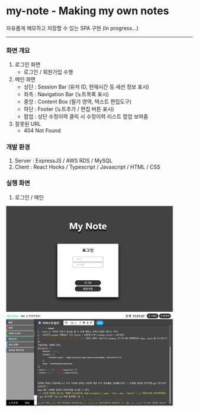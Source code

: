 # my-note - Making my own notes
자유롭게 메모하고 저장할 수 있는 SPA 구현 (In progress...)

***

### 화면 개요
1. 로그인 화면
    - 로그인 / 회원가입 수행
3. 메인 화면
    - 상단 : Session Bar (유저 ID, 현재시간 등 세션 정보 표시)
    - 좌측 : Navigation Bar (노트목록 표시)
    - 중앙 : Content Box (필기 영역, 텍스트 편집도구)
    - 하단 : Footer (노트추가 / 편집 버튼 표시)
    - 팝업 : 상단 수정이력 클릭 시 수정이력 리스트 팝업 보여줌
4. 잘못된 URL
    - 404 Not Found


### 개발 환경
1. Server : ExpressJS / AWS RDS / MySQL
2. Client : React Hooks / Typescript / Javascript / HTML / CSS 

### 실행 화면
1. 로그인 / 메인
<div>
    <img src="https://github.com/kks2139/my-note/blob/main/readme_img/mynote_login.PNG" width="450" />
    <img src="https://github.com/kks2139/my-note/blob/main/readme_img/mynote_main.PNG" width="450" />
</div>
